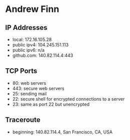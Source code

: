 # Andrew Finn
## IP Addresses
- local: 172.16.105.28
- public ipv4: 104.245.151.113
- public ipv6: n/a
- github.com: 140.82.114.4:443

## TCP Ports
- 80: web servers
- 443: secure web servers
- 25: sending mail
- 22: secure shell for encrypted connections to a server
- 23: same as port 22 but unencrypted

## Traceroute
- beginning: 140.82.114.4, San Francisco, CA, USA
